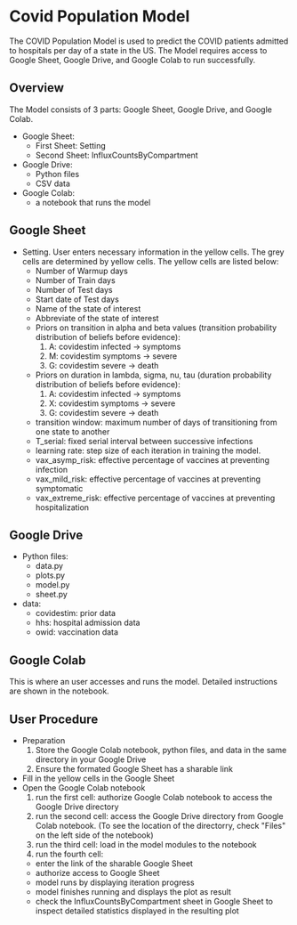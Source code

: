 # Covid Population Model
The COVID Population Model is used to predict the COVID patients admitted to hospitals per day of a state in the US. The Model requires access to Google Sheet, Google Drive, and Google Colab to run successfully.

## Overview
The Model consists of 3 parts: Google Sheet, Google Drive, and Google Colab.
- Google Sheet:
  - First Sheet: Setting 
  - Second Sheet: InfluxCountsByCompartment
- Google Drive:
  - Python files
  - CSV data
- Google Colab:
  - a notebook that runs the model

## Google Sheet
- Setting. User enters necessary information in the yellow cells. The grey cells are determined by yellow cells. The yellow cells are listed below:
  - Number of Warmup days
  - Number of Train days
  - Number of Test days
  - Start date of Test days
  - Name of the state of interest
  - Abbreviate of the state of interest
  - Priors on transition in alpha and beta values (transition probability distribution of beliefs before evidence):
    1. A: covidestim infected -> symptoms
    2. M: covidestim symptoms -> severe
    3. G: covidestim severe -> death
  - Priors on duration in lambda, sigma, nu, tau (duration probability distribution of beliefs before evidence):
    1. A: covidestim infected -> symptoms
    2. X: covidestim symptoms -> severe
    3. G: covidestim severe -> death
  - transition window: maximum number of days of transitioning from one state to another
  - T_serial: fixed serial interval between successive infections
  - learning rate: step size of each iteration in training the model.
  - vax_asymp_risk: effective percentage of vaccines at preventing infection
  - vax_mild_risk: effective percentage of vaccines at preventing symptomatic
  - vax_extreme_risk: effective percentage of vaccines at preventing hospitalization


## Google Drive
- Python files:
  - data.py
  - plots.py
  - model.py
  - sheet.py
- data:
  - covidestim: prior data
  - hhs: hospital admission data
  - owid: vaccination data

## Google Colab
This is where an user accesses and runs the model. Detailed instructions are shown in the notebook. 

## User Procedure
- Preparation
  1. Store the Google Colab notebook, python files, and data in the same directory in your Google Drive
  2. Ensure the formated Google Sheet has a sharable link
- Fill in the yellow cells in the Google Sheet
- Open the Google Colab notebook
  1. run the first cell: authorize Google Colab notebook to access the Google Drive directory
  2. run the second cell: access the Google Drive directory from Google Colab notebook. (To see the location of the directorry, check "Files" on the left side of the notebook)
  3. run the third cell: load in the model modules to the notebook
  4. run the fourth cell: 
    - enter the link of the sharable Google Sheet
    - authorize access to Google Sheet
    - model runs by displaying iteration progress
    - model finishes running and displays the plot as result
    - check the InfluxCountsByCompartment sheet in Google Sheet to inspect detailed statistics displayed in the resulting plot
  
